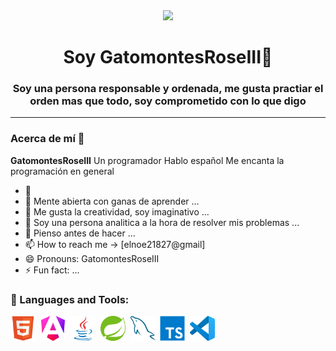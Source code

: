 <div id="header" align="center">
    <img src="https://media.giphy.com/media/v1.Y2lkPTc5MGI3NjExbDJoc3Exdmttdm83NzJyMXR4bnMxNGNyaWZrMmN6N3V6d3F3ZW1iZyZlcD12MV9pbnRlcm5hbF9naWZfYnlfaWQmY3Q9Zw/W4IY7zQdRh7Ow/giphy.gif" width="200">
    <h1 align="center">Soy GatomontesRoseIII👋</h1>
    <h3 align="center">
        Soy una persona responsable y ordenada, me gusta  practiar el orden mas que todo, soy comprometido con lo que digo
    </h3>
</div>
<div id="badges" align="center">
</div>

___

### Acerca de mí 👋

**GatomontesRoseIII**
Un programador
Hablo español
Me encanta la programación en general
- 🔭 
- 🌱 Mente abierta con ganas de aprender ...
- 👯 Me gusta la creatividad, soy imaginativo ...
- 🤔 Soy una persona analitica a la hora de resolver mis problemas ...
- 💬 Pienso antes de hacer ...
- 📫 How to reach me -> [elnoe21827@gmail]
- 😄 Pronouns: GatomontesRoseIII
- ⚡ Fun fact: ...
<div align="left">
    <h3>🔨 Languages and Tools:</h3>
    <div>
        <img src="https://github.com/devicons/devicon/blob/master/icons/html5/html5-original.svg"
        title="HTML5" alt="HTML" width="40" height="40">&nbsp;
        <img src="https://github.com/devicons/devicon/blob/master/icons/angular/angular-original.svg"
        title="Angular" alt="Angular" width="40" height="40">&nbsp;
        <img src="https://github.com/devicons/devicon/blob/master/icons/java/java-original.svg"
        title="JAVA" alt="JAVA" width="40" height="40">&nbsp;
        <img src="https://github.com/devicons/devicon/blob/master/icons/spring/spring-original.svg"
        title="SPRING" alt="SPRING" width="40" height="40">&nbsp;
        <img src="https://github.com/devicons/devicon/blob/master/icons/mysql/mysql-original.svg"
        title="MYSQL" alt="MYSQL" width="40" height="40">&nbsp;
        <img src="https://github.com/devicons/devicon/blob/master/icons/typescript/typescript-original.svg"
        title="TS" alt="TS" width="40" height="40">&nbsp;
        <img src="https://github.com/devicons/devicon/blob/master/icons/vscode/vscode-original.svg"
        title="VSCODE" alt="VSCODE" width="40" height="40">&nbsp;
    </div>
</div>
